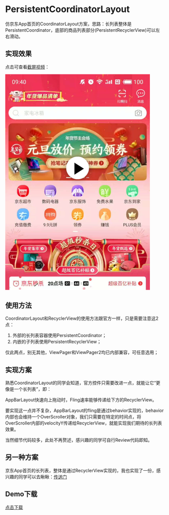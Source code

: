 # PersistentCoordinatorLayout
仿京东App首页的CoordinatorLayout方案，思路：长列表整体是PersistentCoordinator，底部的商品列表部分(PersistentRecyclerView)可以左右滑动。

## 实现效果
点击可查看[截屏视频](http://sistone.top/capture/video.html?content=PersistentCoordinatorLayout)：

<a href="http://sistone.top/capture/video.html?content=PersistentCoordinatorLayout">
    <img src="capturedImage.jpg" width="460"/>
</a>

## 使用方法
CoordinatorLayout和RecyclerView的使用方法跟官方一样，只是需要注意这2点：
1. 外部的长列表容器使用PersistentCoordinator；
2. 内嵌的子列表使用PersistentRecyclerView；

仅此两点，别无其他，ViewPager和ViewPager2均已内部兼容，可任意选用；

## 实现方案
熟悉CoordinatorLayout的同学会知道，官方控件只需要改进一点，就能让它“更像是一个长列表”，即：

AppBarLayout快速向上拖动时，Fling速率能够传递给下方的RecyclerView。

要实现这一点并不复杂，AppBarLayout的fling是通过behavior实现的，behavior内部也会维持一个OverScroller对象，我们只需要在特定的时间点，将OverScroller内部的velocityY传递给RecyclerView，就能实现我们期待的长列表效果。

当然细节代码较多，此处不再赘述，感兴趣的同学可自行Review代码即知。

## 另一种方案
京东App首页的长列表，整体是通过RecyclerView实现的，我也实现了一份，感兴趣的同学可以去瞅瞅：[传送门](https://github.com/xmuSistone/PersistentCoordinatorLayout)

## Demo下载
[点击下载](https://github.com/xmuSistone/PersistentRecyclerView/blob/master/app-release.apk?raw=true)
